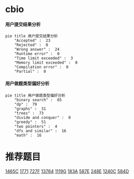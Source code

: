 # cbio

<!-- tabs:start -->



#### **用户提交结果分析**

```mermaid
pie title 用户提交结果分析
    "Accepted" :  23
    "Rejected" :  0
    "Wrong answer" :  24
    "Runtime error" :  0
    "Time limit exceeded" :  3
    "Memory limit exceeded" :  0
    "Compilation error" :  0
    "Partial" :  0
```

#### **用户做题类型偏好分析**

```mermaid
pie title 用户做题类型偏好分析
    "binary search" :  65
    "dp" :  79
    "graphs" :  31
    "trees" :  73
    "divide and conquer" :  0
    "greedy" :  51
    "two pointers" :  4
    "dfs and similar" :  16
    "math" :  16
```



<!-- tabs:end -->
# 推荐题目
[1465C](https://codeforces.com/contest/1465/problem/C)
[1771](https://codeforces.com/contest/177/problem/1)
[727F](https://codeforces.com/contest/727/problem/F)
[13764](https://codeforces.com/contest/1376/problem/4)
[1119G](https://codeforces.com/contest/1119/problem/G)
[183A](https://codeforces.com/contest/183/problem/A)
[587E](https://codeforces.com/contest/587/problem/E)
[248E](https://codeforces.com/contest/248/problem/E)
[1240C](https://codeforces.com/contest/1240/problem/C)
[584D](https://codeforces.com/contest/584/problem/D)
